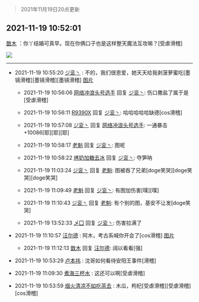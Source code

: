 > 2021年11月19日20点更新
<link rel="stylesheet" href="https://cdn.jsdelivr.net/gh/taotie6/sampleJSON@main/css/photo_show.css">
<meta name="referrer" content="no-referrer" />


 ## 2021-11-19 10:52:01 

 [㪚木](https://www.coolapk.com/feed/31570695?shareKey=M2JmMTVkODgzZTRlNjE5NzEzNjA~) ：你丫结婚可真早。现在你俩口子也是这样整天魔法互攻嘛？[受虐滑稽] 

<div class="album">
<img class="img-item" src="http://image.coolapk.com/feed/2021/1119/10/1081091_56f1e255_0304_8469_71@378x672.gif" />
</div>

 ------- 

- 2021-11-19 10:55:20 [ジ衮丶](uid=494451) : 不的，我们很恩爱，她天天给我剥菠萝蜜吃[墨镜滑稽][墨镜滑稽][墨镜滑稽] [图片](http://image.coolapk.com/feed/2018/1217/07/1081091_1545003920_5732@216x196.gif)

    - 2021-11-19 10:56:06 [网络冲浪头号选手](uid=1864467) 回复 [ジ衮丶](uid=494451): 伤口撒盐了属于是[受虐滑稽] 

    - 2021-11-19 10:56:11 [R9390X](uid=2536144) 回复 [ジ衮丶](uid=494451): 哈哈哈哈哈缺德[cos滑稽] 

    - 2021-11-19 10:57:08 [ジ衮丶](uid=494451) 回复 [网络冲浪头号选手](uid=1864467): 一通暴击+10086[耶][耶][耶] 

    - 2021-11-19 10:58:17 [老魁](uid=1703096) 回复 [ジ衮丶](uid=494451): 图呢 

    - 2021-11-19 10:58:22 [烤奶加糖去冰](uid=739362) 回复 [ジ衮丶](uid=494451): 夺笋呐 

    - 2021-11-19 11:03:24 [ジ衮丶](uid=494451) 回复 [老魁](uid=1703096): 图被吞了兄弟[doge笑哭][doge笑哭][doge笑哭] 

    - 2021-11-19 11:09:49 [老魁](uid=1703096) 回复 [ジ衮丶](uid=494451): 有图加伤害[噗][噗] 

    - 2021-11-19 11:10:43 [ジ衮丶](uid=494451) 回复 [老魁](uid=1703096): 有个别的图，基安不让发[doge笑哭] 

    - 2021-11-19 13:52:33 [乄囗](uid=759206) 回复 [ジ衮丶](uid=494451): 伤害拉满了 

- 2021-11-19 11:10:57 [汪尔德](uid=1595236) : 阿木，考古系喊你开会了[cos滑稽] [图片](http://image.coolapk.com/feed/2021/1119/11/1595236_f8d597d5_1456_63_677@501x629.png)

    - 2021-11-19 11:12:13 [㪚木](uid=1081091) 回复 [汪尔德](uid=1595236): 阔以看看[强] 

- 2021-11-19 10:53:29 [卢本祎](uid=2851774) : 沈哥如何看待安阳王事件[滑稽] 

- 2021-11-19 11:09:30 [煮海三杯水](uid=695018) : 这还可以啊[受虐滑稽] 

- 2021-11-19 10:53:59 [烟火清凉不如吃茶去](uid=4279524) : 木瓜，枸杞[受虐滑稽][受虐滑稽][cos滑稽] 

